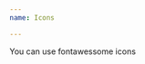 ```yaml
---
name: Icons

---
```

<p class="text">You can use fontawessome icons</p>  
<em class="fa fa-facebook"></em>
<em class="fa fa-twitter"></em>
<em class="fa fa-google-plus"></em>
